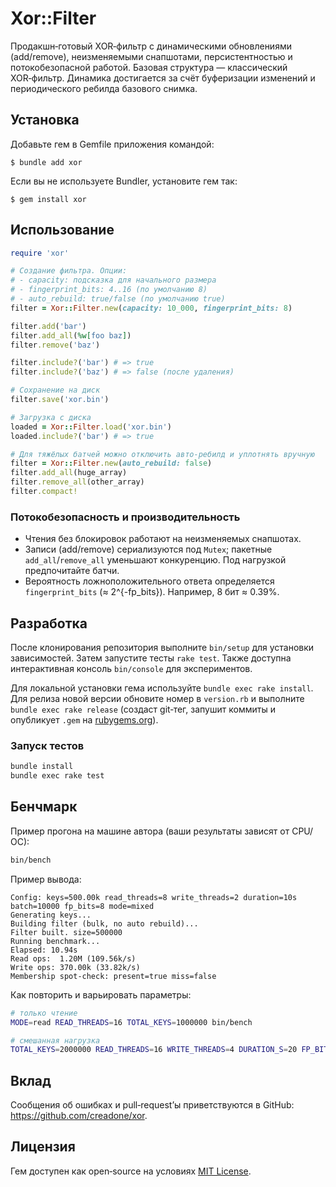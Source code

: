 # Xor::Filter

Продакшн‑готовый XOR‑фильтр с динамическими обновлениями (add/remove), неизменяемыми снапшотами, персистентностью и потокобезопасной работой. Базовая структура — классический XOR‑фильтр. Динамика достигается за счёт буферизации изменений и периодического ребилда базового снимка.

## Установка

Добавьте гем в Gemfile приложения командой:

    $ bundle add xor

Если вы не используете Bundler, установите гем так:

    $ gem install xor

## Использование

```ruby
require 'xor'

# Создание фильтра. Опции:
# - capacity: подсказка для начального размера
# - fingerprint_bits: 4..16 (по умолчанию 8)
# - auto_rebuild: true/false (по умолчанию true)
filter = Xor::Filter.new(capacity: 10_000, fingerprint_bits: 8)

filter.add('bar')
filter.add_all(%w[foo baz])
filter.remove('baz')

filter.include?('bar') # => true
filter.include?('baz') # => false (после удаления)

# Сохранение на диск
filter.save('xor.bin')

# Загрузка с диска
loaded = Xor::Filter.load('xor.bin')
loaded.include?('bar') # => true

# Для тяжёлых батчей можно отключить авто‑ребилд и уплотнять вручную
filter = Xor::Filter.new(auto_rebuild: false)
filter.add_all(huge_array)
filter.remove_all(other_array)
filter.compact!
```

### Потокобезопасность и производительность

- Чтения без блокировок работают на неизменяемых снапшотах.
- Записи (add/remove) сериализуются под `Mutex`; пакетные `add_all`/`remove_all` уменьшают конкуренцию. Под нагрузкой предпочитайте батчи.
- Вероятность ложноположительного ответа определяется `fingerprint_bits` (≈ 2^{-fp_bits}). Например, 8 бит ≈ 0.39%.

## Разработка

После клонирования репозитория выполните `bin/setup` для установки зависимостей. Затем запустите тесты `rake test`. Также доступна интерактивная консоль `bin/console` для экспериментов.

Для локальной установки гема используйте `bundle exec rake install`. Для релиза новой версии обновите номер в `version.rb` и выполните `bundle exec rake release` (создаст git‑тег, запушит коммиты и опубликует `.gem` на [rubygems.org](https://rubygems.org)).

### Запуск тестов

```bash
bundle install
bundle exec rake test
```

## Бенчмарк

Пример прогона на машине автора (ваши результаты зависят от CPU/ОС):

```bash
bin/bench
```

Пример вывода:

```text
Config: keys=500.00k read_threads=8 write_threads=2 duration=10s batch=10000 fp_bits=8 mode=mixed
Generating keys...
Building filter (bulk, no auto rebuild)...
Filter built. size=500000
Running benchmark...
Elapsed: 10.94s
Read ops:  1.20M (109.56k/s)
Write ops: 370.00k (33.82k/s)
Membership spot-check: present=true miss=false
```

Как повторить и варьировать параметры:

```bash
# только чтение
MODE=read READ_THREADS=16 TOTAL_KEYS=1000000 bin/bench

# смешанная нагрузка
TOTAL_KEYS=2000000 READ_THREADS=16 WRITE_THREADS=4 DURATION_S=20 FP_BITS=8 MODE=mixed bin/bench
```

## Вклад

Сообщения об ошибках и pull‑request’ы приветствуются в GitHub: https://github.com/creadone/xor.

## Лицензия

Гем доступен как open‑source на условиях [MIT License](https://opensource.org/licenses/MIT).
